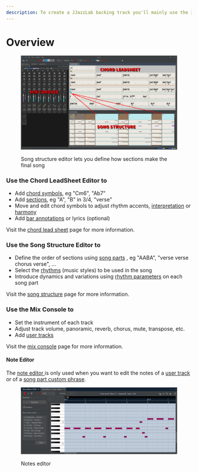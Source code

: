 ```yaml
---
description: To create a JJazzLab backing track you'll mainly use the 3 editors below.
---
```


# Overview

<figure><img src="../.gitbook/assets/FullEditorsText.png" alt=""><figcaption><p>Song structure editor lets you define how sections make the final song</p></figcaption></figure>

### Use the **Chord LeadSheet Editor** to

* Add [chord symbols](chord-lead-sheet.md#chord-symbols), eg "Cm6", "Ab7"
* Add [sections](chord-lead-sheet.md#sections-input), eg "A", "B" in 3/4, "verse"
* Move and edit chord symbols to adjust rhythm accents, [interpretation](chord-lead-sheet.md#interpretation) or [harmony](chord-lead-sheet.md#harmony)
* Add [bar annotations](chord-lead-sheet.md#bar-annotations-lyrics) or lyrics (optional)

Visit the [chord lead sheet](chord-lead-sheet.md) page for more information.

### Use the **Song Structure Editor** to

* Define the order of sections using [song parts](song-structure.md#song-parts) , eg "AABA", "verse verse chorus verse", ...
* Select the [rhythms](song-structure.md#change-rhythm) (music styles) to be used in the song
* Introduce dynamics and variations using [rhythm parameters](song-structure.md#rhythm-parameters) on each song part

Visit the [song structure](song-structure.md) page for more information.

### Use the **Mix Console** to

* Set the instrument of each track
* Adjust track volume, panoramic, reverb, chorus, mute, transpose, etc.
* Add [user tracks](mix-console.md#user-tracks)

Visit the [mix console](mix-console.md) page for more information.



#### Note Editor

The [note editor ](overview.md#note-editor)is only used when you want to edit the notes of a [user track](mix-console.md#user-tracks) or of a [song part custom phrase](song-structure.md#rhythm-parameters).

<figure><img src="../.gitbook/assets/2023-12-31 23_11_42-JJazzLab  4.0.2.png" alt=""><figcaption><p>Notes editor</p></figcaption></figure>
